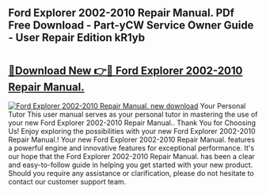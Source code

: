 ## Ford Explorer 2002-2010 Repair Manual. PDf Free Download - Part-yCW Service Owner Guide - User Repair Edition kR1yb

# <h2><a href="http://bc17909.oget.top/?id=Ford+Explorer+2002-2010+Repair+Manual.">🔗Download New 👉🔴 Ford Explorer 2002-2010 Repair Manual.</a></h2>

[![Ford Explorer 2002-2010 Repair Manual. new download](https://i.imgur.com/5g1atiW.png)](http://bc17909.oget.top/?id=Ford+Explorer+2002-2010+Repair+Manual.)
Your Personal Tutor This user manual serves as your personal tutor in mastering the use of your new Ford Explorer 2002-2010 Repair Manual.. Thank You for Choosing Us! Enjoy exploring the possibilities with your new Ford Explorer 2002-2010 Repair Manual.! Your new Ford Explorer 2002-2010 Repair Manual. features a powerful engine and innovative features for exceptional performance. It's our hope that the Ford Explorer 2002-2010 Repair Manual. has been a clear and easy-to-follow guide in helping you get started with your new product. Should you require any assistance or clarification, please do not hesitate to contact our customer support team.
